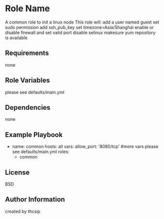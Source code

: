 Role Name
=========
A common role to init a linux node
This role will:
 add a user named guest
 set sudo permission
 add ssh_pub_key
 set timezone=Asia/Shanghai
 enable or disable firewall and set vaild port
 disable selinux
 makesure yum repository is available


Requirements
------------
none

Role Variables
--------------
please see defaults/main.yml

Dependencies
------------
none

Example Playbook
----------------
- name: common
  hosts: all
  vars:
	allow_port: '8080/tcp'   #more vars please see defaults/main.yml
  roles:
	- common

License
-------

BSD

Author Information
------------------
created by thcsip

